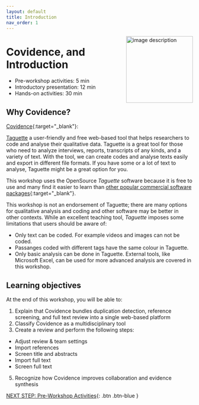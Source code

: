 ```yaml
---
layout: default
title: Introduction 
nav_order: 1
---
```

<img src="WORKSHOP-LOGO-HERE.png" alt="image description" style="float:right;width:180px;"> 

# Covidence, and Introduction

- Pre-workshop activities: 5 min 
- Introductory presentation: 12 min
- Hands-on activities: 30 min

## Why Covidence? 

[Covidence](https://www.covidence.org/){:target="_blank"}:

[Taguette](https://taguette.org/) a user-friendly and free web-based tool that helps researchers to code and analyse their qualitative data. Taguette is a great tool for those who need to analyze interviews, reports, transcripts of any kinds, and a variety of text. With the tool, we can create codes and analyse texts easily and export in different file formats. If you have some or a lot of text to analyse, Taguette might be a great option for you.

This workshop uses the OpenSource _Taguette_ software because it is free to use and many find it easier to learn than [other popular commercial software packages](https://en.wikipedia.org/wiki/Computer-assisted_qualitative_data_analysis_software){:target="_blank"}. 

This workshop is not an endorsement of Taguette; there are many options for qualitative analysis and coding and other software may be better in other contexts. While an excellent teaching tool, _Taguette_ imposes some limitations that users should be aware of:

- Only text can be coded. For example videos and images can not be coded.
- Passanges coded with different tags have the same colour in Taguette. 
- Only basic analysis can be done in Taguette. External tools, like Microsoft Excel, can be used for more advanced analysis are covered in this workshop.

## Learning objectives

At the end of this workshop, you will be able to:

1. Explain that Covidence bundles duplication detection, reference screening, and full text review into a single web-based platform
2. Classify Covidence as a multidisciplinary tool
3. Create a review and perform the following steps:
- Adjust review & team settings
- Import references
- Screen title and abstracts
- Import full text
- Screen full text
5. Recognize how Covidence improves collaboration and evidence synthesis

[NEXT STEP: Pre-Workshop Activities](pre-workshop.html){: .btn .btn-blue }
